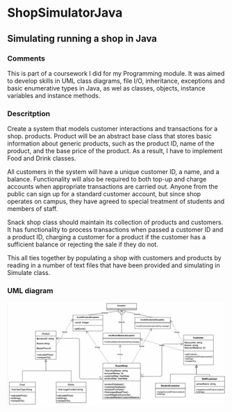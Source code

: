 # ShopSimulatorJava
## Simulating running a shop in Java
### Comments
This is part of a coursework I did for my Programming module. It was aimed to develop skills in UML class diagrams, file I/O,
inheritance, exceptions and basic enumerative types in Java, as wel as classes, objects, instance variables and instance methods.
### Descritption
Create a system that models customer interactions and transactions for a shop. products. Product will be an abstract base class that stores basic information
about generic products, such as the product ID, name of the product, and the base price of the product. As a result, I have to implement Food and Drink classes.

All customers in the system will have a unique customer ID, a name, and a balance. Functionality will also be required to both top-up and charge accounts 
when appropriate transactions are carried out. Anyone from the public can sign up for a standard customer account, 
but since shop operates on campus, they have agreed to special treatment of students and members of staff. 

Snack shop class should maintain its collection of products and customers. It has functionality to process transactions when passed
a customer ID and a product ID, charging a customer for a product if the customer has a sufficient balance or rejecting the sale if they do not.

This all ties together by populating a shop with customers and products by reading in a number of text files that have been provided and simulating 
in Simulate class.

### UML diagram
![UML](https://github.com/IgorSteps/ShopSimulatorJava/blob/master/UML%20diagram.png)
